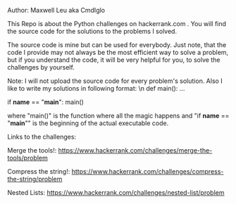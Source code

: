 Author: Maxwell Leu aka CmdIglo

This Repo is about the Python challenges on hackerrank.com . You will find the source code for the solutions to the problems I solved. 

The source code is mine but can be used for everybody. Just note, that the code I provide may not always be the most efficient way to solve a problem, but if you understand
the code, it will be very helpful for you, to solve the challenges by yourself.

Note: I will not upload the source code for every problem's solution. Also I like to write my solutions in following format: \n
def main():
  ...
  
if __name__ == "__main__":
  main()
  
where "main()" is the function where all the magic happens and "if __name__ == "__main__"" is the beginning of the actual executable code. 

Links to the challenges:

Merge the tools!:
https://www.hackerrank.com/challenges/merge-the-tools/problem

Compress the string!:
https://www.hackerrank.com/challenges/compress-the-string/problem

Nested Lists:
https://www.hackerrank.com/challenges/nested-list/problem
